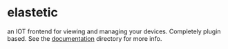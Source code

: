 # elastetic
an IOT frontend for viewing and managing your devices. Completely plugin based.
See the [documentation](https://github.com/deebobo/deebobo/tree/master/documentation) directory for more info.
